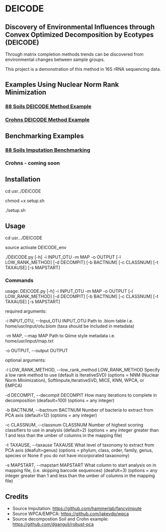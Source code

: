 # DEICODE
## Discovery of Environmental Influences through Convex Optimized Decomposition by Ecotypes (DEICODE) 

Through matrix completion methods trends can be discovered from environmental changes between sample groups.

This project is a demonstration of this method in 16S rRNA sequencing data. 

## Examples Using Nuclear Norm Rank Minimization

### [88 Soils DEICODE Method Example](https://github.com/cjm007/DEICODE/blob/master/88Soils.ipynb)
### [Crohns DEICODE Method Example](https://github.com/cjm007/DEICODE/blob/master/Crohn_example.ipynb)

## Benchmarking Examples

### [88 Soils Imputation Benchmarking](https://github.com/cjm007/DEICODE/blob/master/Imputation_88Soils_benchmarking.ipynb)
### Crohns - coming soon

## Installation

cd usr../DEICODE

chmod +x setup.sh

./setup.sh

## Usage

cd usr.../DEICODE 

source activate DEICODE_env 

./DEICODE.py [-h] -i INPUT_OTU -m MAP -o OUTPUT [-l LOW_RANK_METHOD]
                  [-d DECOMPIT] [-b BACTNUM] [-c CLASSNUM] [-t TAXAUSE]
                  [-s MAPSTART]

### Commands 

usage: DEICODE.py [-h] -i INPUT_OTU -m MAP -o OUTPUT [-l LOW_RANK_METHOD]
                  [-d DECOMPIT] [-b BACTNUM] [-c CLASSNUM] [-t TAXAUSE]
                  [-s MAPSTART]

 required arguments:
 
  -i INPUT_OTU, --Input_OTU INPUT_OTU
                        Path to .biom table i.e. home/usr/input/otu.biom (taxa
                        should be included in metadata)
                        
  -m MAP, --map MAP     Path to Qiime style metadata i.e.
                        home/usr/input/map.txt
                        
  -o OUTPUT, --output OUTPUT

                        
 optional arguments:
 
  -l LOW_RANK_METHOD, --low_rank_method LOW_RANK_METHOD
                        Specify a low rank method to use (default is
                        IterativeSVD) (options = NNM (Nuclear Norm
                        Minimization), SoftImpute,IterativeSVD, MICE, KNN,
                        WPCA, or EMPCA)
                        
  -d DECOMPIT, --decompit DECOMPIT
                        How many iterations to complete in decomposition
                        (deafault=100) (options = any integer)
                        
  -b BACTNUM, --bactnum BACTNUM
                        Number of bacteria to extract from PCA axis
                        (default=12) (options = any integer)
                        
  -c CLASSNUM, --classnum CLASSNUM
                        Number of highest scoring classifiers to use in
                        analysis (default=2) (options = any integer greater
                        than 1 and less than the umber of columns in the
                        mapping file)
                        
  -t TAXAUSE, --taxause TAXAUSE
                        What level of taxonomy to extract from PCA axis
                        (deafult=genus) (options = phylum, class, order,
                        family, genus, species or None if you do not have
                        incorporated taxaonomy)
                        
  -s MAPSTART, --mapstart MAPSTART
                        What column to start analysis on in mapping file,
                        (i.e. skipping barcode sequences) (deafult=3) (options
                        = any integer greater than 1 and less than the umber
                        of columns in the mapping file)


## Credits


- Source Imputation: https://github.com/hammerlab/fancyimpute
- Source WPCA/EMPCA: https://github.com/jakevdp/wpca
- Source decompostion Soil and Crohn example: https://github.com/dganguli/robust-pca
